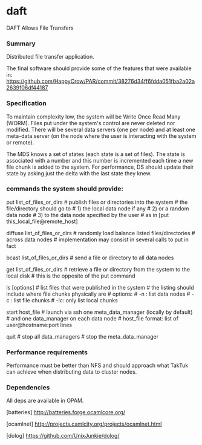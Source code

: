 daft
====

DAFT Allows File Transfers

### Summary

Distributed file transfer application.

The final software should provide some of the features that were available in:
https://github.com/HappyCrow/PAR/commit/38276d34ff6fdda051fba2a02a2639f06df44187

### Specification

To maintain complexity low, the system will be Write Once Read Many 
(WORM). Files put under the system's control are never deleted nor
modified.
There will be several data servers (one per node) and at least
one meta-data server (on the node where the user is interacting with the
system or remote).

The MDS knows a set of states (each state is a set of files).
The state is associated with a number and this number is incremented each
time a new file chunk is added to the system.
For performance, DS should update their state by asking just the delta
with the last state they knew.

### commands the system should provide:

put list_of_files_or_dirs
    # publish files or directories into the system
    # the file/directory should go to
    # 1) the local data node if any
    # 2) or a random data node
    # 3) to the data node specified by the user
    #    as in [put this_local_file@remote_host]

diffuse list_of_files_or_dirs
    # randomly load balance listed files/directories
    # across data nodes
    # implementation may consist in several calls to put in fact

bcast list_of_files_or_dirs
    # send a file or directory to all data nodes

get list_of_files_or_dirs
    # retrieve a file or directory from the system to the local disk
    # this is the opposite of the put command

ls [options] # list files that were published in the system
             # the listing should include where file chunks physically are
             # options:
             #  -n : list data nodes
             #  -c : list file chunks
             #  -lc: only list local chunks

start host_file # launch via ssh one meta_data_manager (locally by default)
                # and one data_manager on each data node
                # host_file format: list of user@hostname:port lines

quit # stop all data_managers
     # stop the meta_data_manager

### Performance requirements

Performance must be better than NFS and should approach what
TakTuk can achieve when distributing data to cluster nodes.

### Dependencies

All deps are available in OPAM.

[batteries] http://batteries.forge.ocamlcore.org/

[ocamlnet] http://projects.camlcity.org/projects/ocamlnet.html

[dolog] https://github.com/UnixJunkie/dolog/
